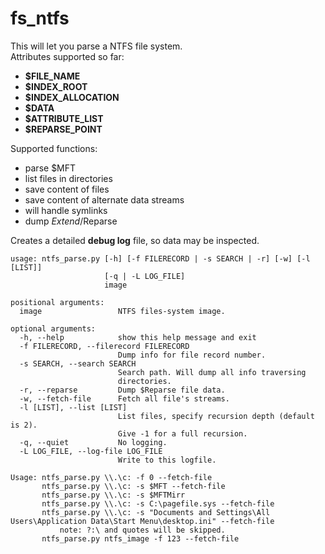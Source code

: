 # fs_ntfs
This will let you parse a NTFS file system.\
Attributes supported so far: 
 * **$FILE_NAME**
 * **$INDEX_ROOT**
 * **$INDEX_ALLOCATION**
 * **$DATA**
 * **$ATTRIBUTE_LIST**
 * **$REPARSE_POINT**

Supported functions: 
* parse $MFT
* list files in directories
* save content of files
* save content of alternate data streams
* will handle symlinks
* dump $Extend/$Reparse

Creates a detailed **debug log** file, so data may be inspected.

```
usage: ntfs_parse.py [-h] [-f FILERECORD | -s SEARCH | -r] [-w] [-l [LIST]]
                     [-q | -L LOG_FILE]
                     image

positional arguments:
  image                 NTFS files-system image.

optional arguments:
  -h, --help            show this help message and exit
  -f FILERECORD, --filerecord FILERECORD
                        Dump info for file record number.
  -s SEARCH, --search SEARCH
                        Search path. Will dump all info traversing
                        directories.
  -r, --reparse         Dump $Reparse file data.
  -w, --fetch-file      Fetch all file's streams.
  -l [LIST], --list [LIST]
                        List files, specify recursion depth (default is 2).
                        Give -1 for a full recursion.
  -q, --quiet           No logging.
  -L LOG_FILE, --log-file LOG_FILE
                        Write to this logfile.

Usage: ntfs_parse.py \\.\c: -f 0 --fetch-file
       ntfs_parse.py \\.\c: -s $MFT --fetch-file
       ntfs_parse.py \\.\c: -s $MFTMirr
       ntfs_parse.py \\.\c: -s C:\pagefile.sys --fetch-file
       ntfs_parse.py \\.\c: -s "Documents and Settings\All Users\Application Data\Start Menu\desktop.ini" --fetch-file
           note: ?:\ and quotes will be skipped.
       ntfs_parse.py ntfs_image -f 123 --fetch-file
       
```
